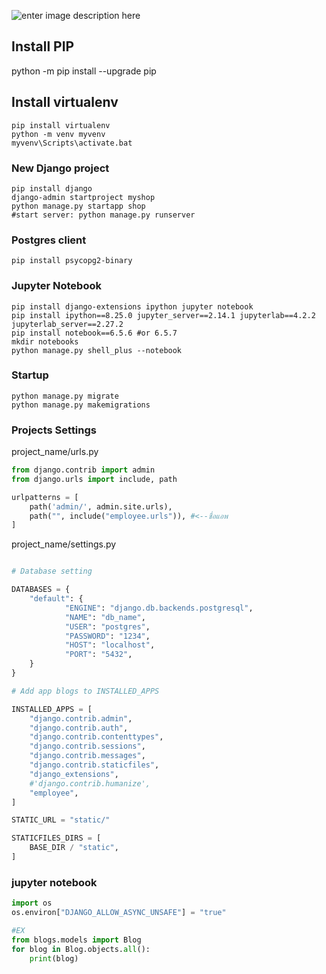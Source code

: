 
![enter image description here](https://cms.dmpcdn.com/horoscope/2023/10/16/e0369f30-6bdb-11ee-8cd0-a9bfd91f001c_webp_original.webp)
## Install PIP
python -m pip install --upgrade pip
## Install virtualenv


    pip install virtualenv
    python -m venv myvenv
    myvenv\Scripts\activate.bat

### New Django project

    pip install django
    django-admin startproject myshop
    python manage.py startapp shop 
    #start server: python manage.py runserver

### Postgres client

    pip install psycopg2-binary

### Jupyter Notebook

    pip install django-extensions ipython jupyter notebook   
    pip install ipython==8.25.0 jupyter_server==2.14.1 jupyterlab==4.2.2 jupyterlab_server==2.27.2
    pip install notebook==6.5.6 #or 6.5.7
    mkdir notebooks
    python manage.py shell_plus --notebook

### Startup

    python manage.py migrate
    python manage.py makemigrations



### Projects Settings

project_name/urls.py

```python
from django.contrib import admin
from django.urls import include, path

urlpatterns = [
    path('admin/', admin.site.urls),
    path("", include("employee.urls")), #<--ชื่อแอพ
]
```

project_name/settings.py

```python

# Database setting

DATABASES = {
	"default": {
			"ENGINE": "django.db.backends.postgresql",
			"NAME": "db_name",
			"USER": "postgres",
			"PASSWORD": "1234",
			"HOST": "localhost",
			"PORT": "5432",
	}
}

# Add app blogs to INSTALLED_APPS

INSTALLED_APPS = [
    "django.contrib.admin",
    "django.contrib.auth",
    "django.contrib.contenttypes",
    "django.contrib.sessions",
    "django.contrib.messages",
    "django.contrib.staticfiles",
    "django_extensions",
    #'django.contrib.humanize',
    "employee",
]

STATIC_URL = "static/"

STATICFILES_DIRS = [
    BASE_DIR / "static",
]
```

### jupyter notebook

```python
import os
os.environ["DJANGO_ALLOW_ASYNC_UNSAFE"] = "true"

#EX
from blogs.models import Blog
for blog in Blog.objects.all():
    print(blog)
```
